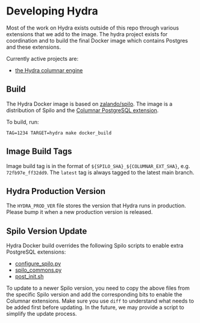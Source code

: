 # Developing Hydra

Most of the work on Hydra exists outside of this repo through various extensions that we add to the image.
The hydra project exists for coordination and to build the final Docker image which contains Postgres and
these extensions.

Currently active projects are:

* [the Hydra columnar engine](https://github.com/hydradatabase/citus)

## Build

The Hydra Docker image is based on [zalando/spilo](https://github.com/zalando/spilo).
The image is a distribution of Spilo and the [Columnar PostgreSQL extension](https://github.com/hydradatabase/citus).

To build, run:

```
TAG=1234 TARGET=hydra make docker_build
```

## Image Build Tags

Image build tag is in the format of `${SPILO_SHA}_${COLUMNAR_EXT_SHA}`, e.g. `72fb97e_ff32dd9`.
The `latest` tag is always tagged to the latest main branch.

## Hydra Production Version

The `HYDRA_PROD_VER` file stores the version that Hydra runs in production.
Please bump it when a new production version is released.

## Spilo Version Update

Hydra Docker build overrides the following Spilo scripts to enable extra PostgreSQL extensions:

* [configure_spilo.py](https://github.com/zalando/spilo/blob/master/postgres-appliance/scripts/configure_spilo.py)
* [spilo_commons.py](https://github.com/zalando/spilo/blob/master/postgres-appliance/scripts/spilo_commons.py)
* [post_init.sh](https://github.com/zalando/spilo/blob/master/postgres-appliance/scripts/post_init.sh)

To update to a newer Spilo version, you need to copy the above files from the specific Spilo version and add the corresponding bits to enable the Columnar extensions.
Make sure you use `diff` to understand what needs to be added first before updating.
In the future, we may provide a script to simplify the update process.
